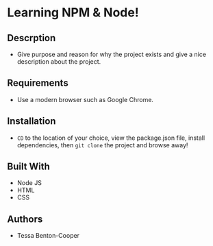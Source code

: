 # Learning NPM & Node! 

## Descrption
* Give purpose and reason for why the project exists and give a nice description about the project.

## Requirements
* Use a modern browser such as Google Chrome.

## Installation
* `CD` to the location of your choice, view the package.json file, install dependencies, then `git clone` the project and browse away!

## Built With
* Node JS
* HTML
* CSS

## Authors
* Tessa Benton-Cooper


